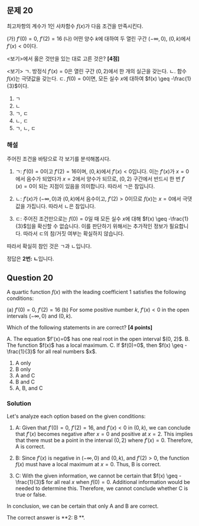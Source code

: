 

## 문제 20
최고차항의 계수가 1인 사차함수 $f(x)$가 다음 조건을 만족시킨다.

(가) $f'(0)=0$, $f'(2)=16$
(나) 어떤 양수 $k$에 대하여 두 열린 구간 $(-\infty, 0)$, $(0, k)$에서 $f'(x)<0$이다.

<보기>에서 옳은 것만을 있는 대로 고른 것은? **[4점]**

<보기>
ㄱ. 방정식 $f'(x)=0$은 열린 구간 $(0, 2)$에서 한 개의 실근을 갖는다.
ㄴ. 함수 $f(x)$는 극댓값을 갖는다.
ㄷ. $f(0)=0$이면, 모든 실수 $x$에 대하여 $f(x) \geq -\frac{1}{3}$이다.

1. ㄱ
2. ㄴ
3. ㄱ, ㄷ
4. ㄴ, ㄷ
5. ㄱ, ㄴ, ㄷ

### 해설

주어진 조건을 바탕으로 각 보기를 분석해봅시다.

1. ㄱ: $f'(0)=0$이고 $f'(2)=16$이며, $(0,k)$에서 $f'(x)<0$입니다. 이는 $f'(x)$가 $x=0$에서 음수가 되었다가 $x=2$에서 양수가 되므로, $(0,2)$ 구간에서 반드시 한 번 $f'(x)=0$이 되는 지점이 있음을 의미합니다. 따라서 ㄱ은 참입니다.

2. ㄴ: $f'(x)$가 $(-\infty,0)$과 $(0,k)$에서 음수이고, $f'(2)>0$이므로 $f(x)$는 $x=0$에서 극댓값을 가집니다. 따라서 ㄴ은 참입니다.

3. ㄷ: 주어진 조건만으로는 $f(0)=0$일 때 모든 실수 $x$에 대해 $f(x) \geq -\frac{1}{3}$임을 확신할 수 없습니다. 이를 판단하기 위해서는 추가적인 정보가 필요합니다. 따라서 ㄷ의 참/거짓 여부는 확실하지 않습니다.

따라서 확실히 참인 것은 ㄱ과 ㄴ입니다.

정답은 **2번: ㄴ**입니다.

## Question 20
A quartic function $f(x)$ with the leading coefficient 1 satisfies the following conditions:

(a) $f'(0)=0$, $f'(2)=16$
(b) For some positive number $k$, $f'(x)<0$ in the open intervals $(-\infty, 0)$ and $(0, k)$.

Which of the following statements in <Options> are correct? **[4 points]**

<Options>
A. The equation $f'(x)=0$ has one real root in the open interval $(0, 2)$.
B. The function $f(x)$ has a local maximum.
C. If $f(0)=0$, then $f(x) \geq -\frac{1}{3}$ for all real numbers $x$.

1. A only
2. B only
3. A and C
4. B and C
5. A, B, and C

### Solution

Let's analyze each option based on the given conditions:

1. A: Given that $f'(0)=0$, $f'(2)=16$, and $f'(x)<0$ in $(0,k)$, we can conclude that $f'(x)$ becomes negative after $x=0$ and positive at $x=2$. This implies that there must be a point in the interval $(0,2)$ where $f'(x)=0$. Therefore, A is correct.

2. B: Since $f'(x)$ is negative in $(-\infty,0)$ and $(0,k)$, and $f'(2)>0$, the function $f(x)$ must have a local maximum at $x=0$. Thus, B is correct.

3. C: With the given information, we cannot be certain that $f(x) \geq -\frac{1}{3}$ for all real $x$ when $f(0)=0$. Additional information would be needed to determine this. Therefore, we cannot conclude whether C is true or false.

In conclusion, we can be certain that only A and B are correct.

The correct answer is **2: B **.